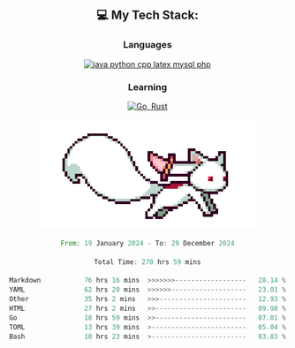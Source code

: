 
<div align="center">
<br>

## 💻 My Tech Stack:

### Languages

[![java python cpp latex mysql php](https://skillicons.dev/icons?i=java,python,cpp,latex,mysql,php)](https://skillicons.dev)

### Learning

[![Go, Rust](https://skillicons.dev/icons?i=go,rust)](https://skillicons.dev)

<center>

<img src="kyubey.gif" alt="Alt-Text" title="" >

</center>


<!--START_SECTION:waka-->

```rust
From: 19 January 2024 - To: 29 December 2024

Total Time: 270 hrs 59 mins

Markdown           76 hrs 16 mins  >>>>>>>------------------   28.14 %
YAML               62 hrs 20 mins  >>>>>>-------------------   23.01 %
Other              35 hrs 2 mins   >>>----------------------   12.93 %
HTML               27 hrs 2 mins   >>-----------------------   09.98 %
Go                 18 hrs 59 mins  >>-----------------------   07.01 %
TOML               13 hrs 39 mins  >------------------------   05.04 %
Bash               10 hrs 23 mins  >------------------------   03.83 %
```

<!--END_SECTION:waka-->
